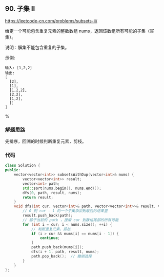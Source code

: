 ## 90. 子集 II

https://leetcode-cn.com/problems/subsets-ii/

给定一个可能包含重复元素的整数数组 nums，返回该数组所有可能的子集（幂集）。

说明：解集不能包含重复的子集。

示例:

```
输入: [1,2,2]
输出:
[
  [2],
  [1],
  [1,2,2],
  [2,2],
  [1,2],
  []
]
```

%

### 解题思路

先排序，回溯的时候判断重复元素，剪枝。

### 代码

```cpp
class Solution {
public:
    vector<vector<int>> subsetsWithDup(vector<int>& nums) {
        vector<vector<int>> result;
        vector<int> path;
        std::sort(nums.begin(), nums.end());
        dfs(0, path, result, nums);
        return result;
    }
    void dfs(int cur, vector<int>& path, vector<vector<int>>& result, vector<int>& nums) {
        // 0 到 cur - 1 的一个子集添加到最后的结果里
        result.push_back(path);
        // 基于当前的 path ，搜索 cur 到数组尾部的所有可能
        for (int i = cur; i < nums.size(); ++i) {
            // 判断重复元素，剪枝
            if (i > cur && nums[i] == nums[i - 1]) {
                continue;
            }
            path.push_back(nums[i]);
            dfs(i + 1, path, result, nums);
            path.pop_back();  // 撤销选择
        }
    }
};
```